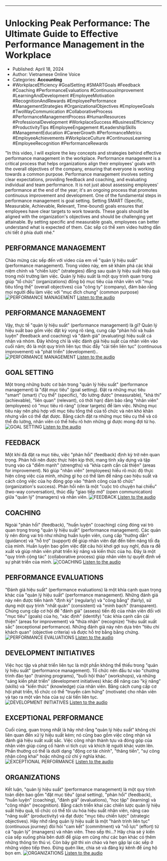 
---

# Unlocking Peak Performance: The Ultimate Guide to Effective Performance Management in the Workplace

- Published: April 18, 2024
- Author: Vietnamese Online Voice
- Categories: **Accounting**
- #WorkplaceEfficiency #GoalSetting #SMARTGoals #Feedback #Coaching #PerformanceEvaluations #ContinuousImprovement #LearningAndDevelopment #EmployeeMotivation #RecognitionAndRewards #EmployeePerformance #ManagementStrategies #OrganizationalObjectives #EmployeeGoals #TwoWayCommunication #CollaborativeProcess #PerformanceManagementProcess #HumanResources #ProfessionalDevelopment #WorkplaceSuccess #BusinessEfficiency #ProductivityTips #EmployeeEngagement #LeadershipSkills #ManagementEducation #CareerGrowth #PerformanceMetrics #EmployeeAchievements #WorkplaceCulture #ContinuousLearning #EmployeeRecognition #PerformanceRewards

"In this video, I will explore the key concepts and strategies behind effective performance management in the workplace. Performance management is a critical process that helps organizations align their employees' goals with the overall objectives of the company, ensuring that everyone is working towards a common purpose. Performance management involves setting clear expectations, providing feedback and coaching, and evaluating individual and team performance. It is not just about assessing employees' performance at the end of the year; it's an ongoing process that promotes continuous improvement and development. One of the fundamental steps in performance management is goal setting. Setting SMART (Specific, Measurable, Achievable, Relevant, Time-bound) goals ensures that employees have clear targets to work towards. These goals should be aligned with the organization's objectives and should be challenging yet attainable. By setting specific and measurable goals, employees can better understand what is expected of them. Các sếp có thể xem video hướng dẫn chi tiết ở phía dưới nhé."


## PERFORMANCE MANAGEMENT

Chào mừng các sếp đến với video của em về "quản lý hiệu suất" (performance management). Trong video này, em sẽ khám phá các khái niệm chính và "chiến lược" (strategies) đằng sau quản lý hiệu suất hiệu quả trong môi trường làm việc. Quản lý hiệu suất là một quy trình quan trọng giúp "tổ chức" (organizations) đồng bộ mục tiêu của nhân viên với "mục tiêu tổng thể" (overall objectives) của "công ty" (company), đảm bảo rằng mọi người đều làm việc với "mục đích chung" (common purpose)
![PERFORMANCE MANAGEMENT](https://http-archiver-apis-production-80.schnworks.com/storage/images/transitions/2024-04-18/transition-8863380279-Montserrat-Bold-880E4F.jpg)
[Listen to the audio](https://http-archiver-apis-production-80.schnworks.com/storage/audio/file-16154721440.mp3)



## PERFORMANCE MANAGEMENT

Vậy, thực tế "quản lý hiệu suất" (performance management) là gì? Quản lý hiệu suất bao gồm việc đặt kỳ vọng rõ ràng, cung cấp "phản hồi và huấn luyện" (feedback and coaching) và "đánh giá" (evaluating) hiệu suất cá nhân và nhóm. Đây không chỉ là việc đánh giá hiệu suất của nhân viên vào cuối năm; đó là một quy trình liên tục thúc đẩy "cải tiến liên tục" (continuous improvement) và "phát triển" (development)..
![PERFORMANCE MANAGEMENT](https://http-archiver-apis-production-80.schnworks.com/storage/images/transitions/2024-04-18/transition--26539949801-Montserrat-ExtraBold-880E4F.jpg)
[Listen to the audio](https://http-archiver-apis-production-80.schnworks.com/storage/audio/file-11425068416.mp3)



## GOAL SETTING

Một trong những bước cơ bản trong "quản lý hiệu suất" (performance management) là "đặt mục tiêu" (goal setting). Đặt ra những mục tiêu "smart" (smart) ("cụ thể" (specific), "đo lường được" (measurable), "khả thi" (achievable), "liên quan" (relevant), có thời hạn) đảm bảo rằng "nhân viên" (employees) có "mục tiêu rõ ràng" (clear targets) để làm việc. Những mục tiêu này nên phù hợp với mục tiêu tổng thể của tổ chức và nên khó khăn nhưng vẫn có thể đạt được. Bằng cách đặt ra những mục tiêu cụ thể và có thể đo lường, nhân viên có thể hiểu rõ hơn những gì được mong đợi từ họ.
![GOAL SETTING](https://http-archiver-apis-production-80.schnworks.com/storage/images/transitions/2024-04-18/transition-41155541286-Montserrat-Regular-7B1FA2.jpg)
[Listen to the audio](https://http-archiver-apis-production-80.schnworks.com/storage/audio/file-50792781421.mp3)



## FEEDBACK

Một khi đã đặt ra mục tiêu, việc "phản hồi" (feedback) định kỳ trở nên quan trọng. Phản hồi nên được thực hiện kịp thời, mang tính xây dựng và tập trung vào cả "điểm mạnh" (strengths) và "khía cạnh cần cải thiện" (areas for improvement). Nó giúp "nhân viên" (employees) hiểu rõ mức độ thực hiện công việc của mình, những gì họ có thể làm để nâng cao hiệu suất và cách công việc của họ đóng góp vào "thành công của tổ chức" (organization's success). Phản hồi nên là một "cuộc trò chuyện hai chiều" (two-way conversation), thúc đẩy "giao tiếp mở" (open communication) giữa "quản lý" (managers) và nhân viên.
![FEEDBACK](https://http-archiver-apis-production-80.schnworks.com/storage/images/transitions/2024-04-18/transition--7389065181-Montserrat-Thin-4A148C.jpg)
[Listen to the audio](https://http-archiver-apis-production-80.schnworks.com/storage/audio/file-23158101289.mp3)



## COACHING

Ngoài "phản hồi" (feedback), "huấn luyện" (coaching) cũng đóng vai trò quan trọng trong "quản lý hiệu suất" (performance management). Các quản lý nên đóng vai trò như những huấn luyện viên, cung cấp "hướng dẫn" (guidance) và "hỗ trợ" (support) để giúp nhân viên đạt đến tiềm năng tối đa của mình. Huấn luyện bao gồm việc đặt câu hỏi khơi gợi suy nghĩ, đưa ra đề xuất và giúp nhân viên phát triển kỹ năng và kiến thức của họ. Đây là một "quy trình cộng tác" (collaborative process) giúp nhân viên tự quyết định về sự phát triển của mình.
![COACHING](https://http-archiver-apis-production-80.schnworks.com/storage/images/transitions/2024-04-18/transition-42619636850-Montserrat-Medium-9C27B0.jpg)
[Listen to the audio](https://http-archiver-apis-production-80.schnworks.com/storage/audio/file-27952281734.mp3)



## PERFORMANCE EVALUATIONS

"Đánh giá hiệu suất" (performance evaluations) là một khía cạnh quan trọng khác của "quản lý hiệu suất" (performance management). Những đánh giá này nên được tiến hành "định kỳ" (regularly) và "công bằng" (fairly), sử dụng một quy trình "nhất quán" (consistent) và "minh bạch" (transparent). Chúng cung cấp cơ hội để "đánh giá" (assess) tiến độ của nhân viên đối với "mục tiêu" (goals) của họ, "xác định" (identify) "các khía cạnh cần cải thiện" (areas for improvement) và "thừa nhận" (recognize) "hiệu suất xuất sắc" (exceptional performance). Những đánh giá này nên dựa trên "tiêu chí khách quan" (objective criteria) và được hỗ trợ bằng bằng chứng.
![PERFORMANCE EVALUATIONS](https://http-archiver-apis-production-80.schnworks.com/storage/images/transitions/2024-04-18/transition--29475390410-Montserrat-Thin-1A237E.jpg)
[Listen to the audio](https://http-archiver-apis-production-80.schnworks.com/storage/audio/file-14117487854.mp3)



## DEVELOPMENT INITIATIVES

Việc học tập và phát triển liên tục là một phần không thể thiếu trong "quản lý hiệu suất" (performance management). Tổ chức nên đầu tư vào "chương trình đào tạo" (training programs), "buổi hội thảo" (workshops), và những "sáng kiến phát triển" (development initiatives) khác để nâng cao "kỹ năng" (skills) và "kiến thức" (knowledge) của nhân viên. Bằng cách cung cấp cơ hội phát triển, tổ chức có thể "truyền cảm hứng" (motivate) cho nhân viên và tạo ra một văn hóa của sự cải tiến liên tục.
![DEVELOPMENT INITIATIVES](https://http-archiver-apis-production-80.schnworks.com/storage/images/transitions/2024-04-18/transition-29421975030-Montserrat-Regular-1A237E.jpg)
[Listen to the audio](https://http-archiver-apis-production-80.schnworks.com/storage/audio/file-20916592195.mp3)



## EXCEPTIONAL PERFORMANCE

Cuối cùng, quan trọng nhất là hãy nhớ rằng "quản lý hiệu suất" không chỉ liên quan đến xử lý hiệu suất kém; nó cũng bao gồm việc công nhận và đánh giá hiệu suất xuất sắc. Việc công nhận thành tựu và đóng góp của nhân viên giúp củng cố hành vi tích cực và khích lệ người khác vươn lên. Phần thưởng có thể là dưới dạng "động cơ tài chính", "thăng tiến", "sự công nhận công khai" hoặc những cử chỉ ý nghĩa khác.
![EXCEPTIONAL PERFORMANCE](https://http-archiver-apis-production-80.schnworks.com/storage/images/transitions/2024-04-18/transition-3525983111-Montserrat-ExtraBold-880E4F.jpg)
[Listen to the audio](https://http-archiver-apis-production-80.schnworks.com/storage/audio/file-19337865873.mp3)



## ORGANIZATIONS

Kết luận, "quản lý hiệu suất" (performance management) là một quy trình toàn diện bao gồm "đặt mục tiêu" (goal setting), "phản hồi" (feedback), "huấn luyện" (coaching), "đánh giá" (evaluations), "học tập" (learning) và "công nhận" (recognition). Bằng cách triển khai các chiến lược quản lý hiệu suất hiệu quả, tổ chức có thể tối ưu hóa hiệu suất nhân viên, nâng cao "năng suất" (productivity) và đạt được "mục tiêu chiến lược" (strategic objectives). Hãy nhớ rằng quản lý hiệu suất là một "hành trình liên tục" (continuous journey) đòi hỏi "cam kết" (commitment) và "nỗ lực" (effort) từ cả "quản lý" (managers) và nhân viên. Theo sếp thì...? Hãy chia sẻ ý kiến của sếp xuống phía bên dưới để giúp em cũng như các bạn khác có thêm những thông tin thú vị. Còn bây giờ thì xin chào và hẹn gặp lại các sếp ở những video tiếp theo. Đừng quên like, chia sẻ và đăng ký kênh để ủng hộ bọn em.
![ORGANIZATIONS](https://http-archiver-apis-production-80.schnworks.com/storage/images/transitions/2024-04-18/transition--32925891809-Montserrat-Black-673AB7.jpg)
[Listen to the audio](https://http-archiver-apis-production-80.schnworks.com/storage/audio/file-17066578693.mp3)

